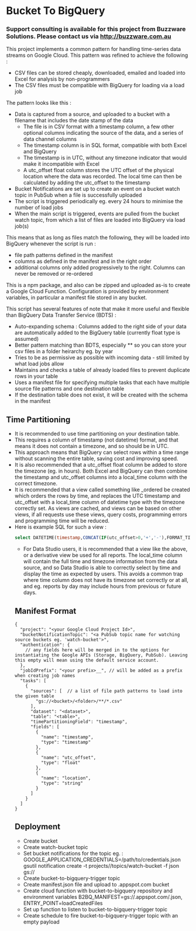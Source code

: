 # Bucket To BigQuery

### Support consulting is available for this project from Buzzware Solutions. Please contact us via http://buzzware.com.au

This project implements a common pattern for handling time-series data streams on Google Cloud.
This pattern was refined to achieve the following :
* CSV files can be stored cheaply, downloaded, emailed and loaded into Excel for analysis by non-programmers
* The CSV files must be compatible with BigQuery for loading via a load job

The pattern looks like this :

* Data is captured from a source, and uploaded to a bucket with a filename that includes the date stamp of the data
    * The file is in CSV format with a timestamp column, a few other optional columns indicating the source of the data, and a series of data channel columns
    * The timestamp column is in SQL format, compatible with both Excel and BigQuery
    * The timestamp is in UTC, without any timezone indicator that would make it incompatible with Excel
    * A utc_offset float column stores the UTC offset of the physical location where the data was recorded. The local time can then be calculated by adding the utc_offset to the timestamp
* Bucket Notifications are set up to create an event on a bucket watch topic in PubSub when a file is successfully uploaded
* The script is triggered periodically eg. every 24 hours to minimise the number of load jobs
* When the main script is triggered, events are pulled from the bucket watch topic, from which a list of files are loaded into BigQuery via load job(s)

This means that as long as files match the following, they will be loaded into BigQuery whenever the script is run : 
* file path patterns defined in the manifest
* columns as defined in the manifest and in the right order
* additional columns only added progressively to the right. Columns can never be removed or re-ordered

This is a npm package, and also can be zipped and uploaded as-is to create a Google Cloud Function. Configuration is provided by environment variables, in particular a manifest file stored in any bucket.

This script has several features of note that make it more useful and flexible than BigQuery Data Transfer Service (BDTS) :

* Auto-expanding schema : Columns added to the right side of your data are automatically added to the BigQuery table (currently float type is assumed)
* Better pattern matching than BDTS, especially ** so you can store your csv files in a folder heirarchy eg. by year
* Tries to be as permissive as possible with incoming data - still limited by what load jobs allow
* Maintains and checks a table of already loaded files to prevent duplicate rows in your table
* Uses a manifest file for specifying multiple tasks that each have multiple source file patterns and one destination table
* If the destination table does not exist, it will be created with the schema in the manifest

## Time Partitioning
* It is recommended to use time partitioning on your destination table. 
* This requires a column of timestamp (not datetime) format, and that means it does not contain a timezone, and so should be in UTC. 
* This approach means that BigQuery can select rows within a time range without scanning the entire table, saving cost and improving speed.
* It is also recommended that a utc_offset float column be added to store the timezone (eg. in hours). Both Excel and BigQuery can then combine the timestamp and utc_offset columns into a local_time column with the correct timezone.
* It is recommended that a view called something like <table name>_ordered be created which orders the rows by time, and replaces the UTC timestamp and utc_offset with a local_time column of datetime type with the timezone correctly set. As views are cached, and views can be based on other views, if all requests use these views, query costs, programming errors and programming time will be reduced.
* Here is example SQL for such a view :    
```sql
select DATETIME(timestamp,CONCAT(IF(utc_offset>0,'+','-'),FORMAT_TIME("%R", TIME_ADD(TIME "00:00:00", INTERVAL CAST(ABS(ROUND(utc_offset*60)) AS INT64) MINUTE)))) as local_time,* except (timestamp,utc_offset) from <projectId>.<datasetId>.<tableId> order by timestamp
```
* For Data Studio users, it is recommended that a view like the above, or a derivative view be used for all reports. The local_time column will contain the full time and timezone information from the data source, and so Data Studio is able to correctly select by time and display the time as expected by users. This avoids a common trap where time column does not have its timezone set correctly or at 
all, and eg. reports by day may include hours from previous or future days.   

## Manifest Format

```json5
{
  "project": "<your Google Cloud Project Id>",
  "bucketNotificationTopic": "<a PubSub topic name for watching source buckets eg. 'watch-bucket'>",
  "authentication": {
    // any fields here will be merged in to the options for instantiating the Google APIs (Storage, BigQuery, PubSub). Leaving this empty will mean using the default service account.
  },
  "jobIdPrefix": "<your prefix>__", // will be added as a prefix when creating job names
  "tasks": [
    {
      "sources": [  // a list of file path patterns to load into the given table
        "gs://<bucket>/<folder>/**/*.csv"
      ],
      "dataset": "<dataset>",
      "table": "<table>",
      "timePartitioningField": "timestamp",     
      "fields": [
        {
          "name": "timestamp",
          "type": "timestamp"
        },
        {
          "name": "utc_offset",
          "type": "float"
        },
        {
          "name": "location",
          "type": "string"
        }
      ]
    }
  ]
}
```


## Deployment
* Create bucket
* Create watch-bucket topic
* Set bucket notifications for the topic eg. : GOOGLE_APPLICATION_CREDENTIALS=/path/to/credentials.json gsutil notification create -t projects/<project>/topics/watch-bucket -f json gs://<bucket>
* Create bucket-to-bigquery-trigger topic
* Create <optional-custom-name>manifest.json file and upload to <project>.appspot.com bucket
* Create cloud function with bucket-to-bigquery repository and environment variables B2BQ_MANIFEST=gs://<project>.appspot.com/<path>.json, ENTRY_POINT=loadCreatedFiles
* Set up function to listen to bucket-to-bigquery-trigger topic
* Create schedule to fire bucket-to-bigquery-trigger topic with an empty payload
